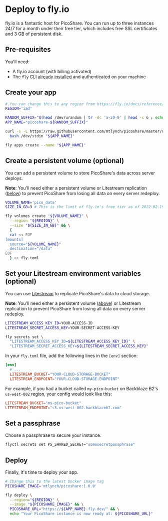 # Deploy to fly.io

fly.io is a fantastic host for PicoShare. You can run up to three instances 24/7 for a month under their free tier, which includes free SSL certificates and 3 GB of persistent disk.

## Pre-requisites

You'll need:

- A fly.io account (with billing activated)
- The `fly` CLI [already installed](https://fly.io/docs/getting-started/installing-flyctl/) and authenticated on your machine

## Create your app

```bash
# You can change this to any region from https://fly.io/docs/reference/regions/
REGION='iad'

RANDOM_SUFFIX="$(head /dev/urandom | tr -dc 'a-z0-9' | head -c 6 ; echo '')"
APP_NAME="picoshare-${RANDOM_SUFFIX}"

curl -s -L https://raw.githubusercontent.com/mtlynch/picoshare/master/docs/deployment/fly-assets/make-fly-config | \
  bash /dev/stdin "${APP_NAME}"

fly apps create --name "${APP_NAME}"
```

## Create a persistent volume (optional)

You can add a persistent volume to store PicoShare's data across server deploys.

**Note**: You'll need either a persistent volume or Litestream replication ([below](#set-your-litestream-environment-variables-optional)) to prevent PicoShare from losing all data on every server redeploy.

```bash
VOLUME_NAME='pico_data'
SIZE_IN_GB=3 # This is the limit of fly.io's free tier as of 2022-02-19

fly volumes create "${VOLUME_NAME}" \
  --region "${REGION}" \
  --size "${SIZE_IN_GB}" && \
  {
  cat << EOF
[mounts]
  source="${VOLUME_NAME}"
  destination="/data"
EOF
  } >> fly.toml
```

## Set your Litestream environment variables (optional)

You can use [Litestream](https://litestream.io) to replicate PicoShare's data to cloud storage.

**Note**: You'll need either a persistent volume ([above](#create-a-persistent-volume-optional)) or Litestream replication to prevent PicoShare from losing all data on every server redeploy.

```bash
LITESTREAM_ACCESS_KEY_ID=YOUR-ACCESS-ID
LITESTREAM_SECRET_ACCESS_KEY=YOUR-SECRET-ACCESS-KEY

fly secrets set \
  "LITESTREAM_ACCESS_KEY_ID=${LITESTREAM_ACCESS_KEY_ID}" \
  "LITESTREAM_SECRET_ACCESS_KEY=${LITESTREAM_SECRET_ACCESS_KEY}"
```

In your `fly.toml` file, add the following lines in the `[env]` section:

```toml
[env]
  # ...
  LITESTREAM_BUCKET="YOUR-CLOUD-STORAGE-BUCKET"
  LITESTREAM_ENDPOINT="YOUR-CLOUD-STORAGE-ENDPOINT"
```

For example, if you had a bucket called `my-pico-bucket` on Backblaze B2's `us-west-002` region, your config would look like this:

```toml
LITESTREAM_BUCKET="my-pico-bucket"
LITESTREAM_ENDPOINT="s3.us-west-002.backblazeb2.com"
```

## Set a passphrase

Choose a passphrase to secure your instance.

```bash
flyctl secrets set PS_SHARED_SECRET="somesecretpassphrase"
```

## Deploy

Finally, it's time to deploy your app.

```bash
# Change this to the latest Docker image tag
PICOSHARE_IMAGE='mtlynch/picoshare:1.0.0'

fly deploy \
  --region="${REGION}" \
  --image "${PICOSHARE_IMAGE}" && \
  PICOSHARE_URL="https://${APP_NAME}.fly.dev/" && \
  echo "Your PicoShare instance is now ready at: ${PICOSHARE_URL}"
```
